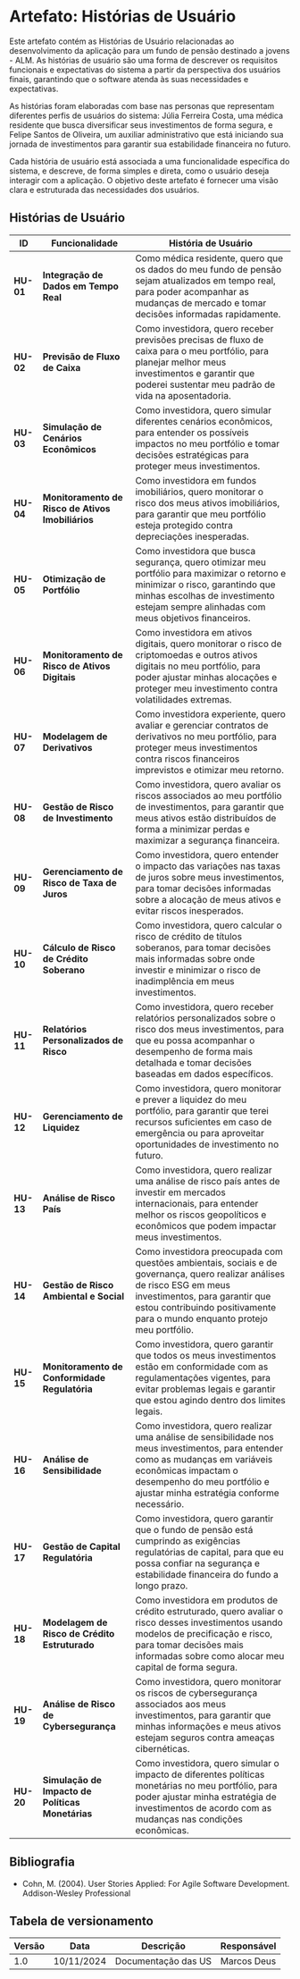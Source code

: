 # Artefato: Histórias de Usuário

Este artefato contém as Histórias de Usuário relacionadas ao desenvolvimento da aplicação para um fundo de pensão destinado a jovens - ALM. As histórias de usuário são uma forma de descrever os requisitos funcionais e expectativas do sistema a partir da perspectiva dos usuários finais, garantindo que o software atenda às suas necessidades e expectativas.

As histórias foram elaboradas com base nas personas que representam diferentes perfis de usuários do sistema: Júlia Ferreira Costa, uma médica residente que busca diversificar seus investimentos de forma segura, e Felipe Santos de Oliveira, um auxiliar administrativo que está iniciando sua jornada de investimentos para garantir sua estabilidade financeira no futuro.

Cada história de usuário está associada a uma funcionalidade específica do sistema, e descreve, de forma simples e direta, como o usuário deseja interagir com a aplicação. O objetivo deste artefato é fornecer uma visão clara e estruturada das necessidades dos usuários.

## Histórias de Usuário

| **ID** | **Funcionalidade**                                | **História de Usuário**                                                                                                                                  |
|--------------------|--------------------------------------------------|---------------------------------------------------------------------------------------------------------------------------------------------------------|
| **HU-01**         | **Integração de Dados em Tempo Real**            | Como médica residente, quero que os dados do meu fundo de pensão sejam atualizados em tempo real, para poder acompanhar as mudanças de mercado e tomar decisões informadas rapidamente. |
| **HU-02**         | **Previsão de Fluxo de Caixa**                    | Como investidora, quero receber previsões precisas de fluxo de caixa para o meu portfólio, para planejar melhor meus investimentos e garantir que poderei sustentar meu padrão de vida na aposentadoria. |
| **HU-03**         | **Simulação de Cenários Econômicos**              | Como investidora, quero simular diferentes cenários econômicos, para entender os possíveis impactos no meu portfólio e tomar decisões estratégicas para proteger meus investimentos. |
| **HU-04**         | **Monitoramento de Risco de Ativos Imobiliários** | Como investidora em fundos imobiliários, quero monitorar o risco dos meus ativos imobiliários, para garantir que meu portfólio esteja protegido contra depreciações inesperadas. |
| **HU-05**         | **Otimização de Portfólio**                       | Como investidora que busca segurança, quero otimizar meu portfólio para maximizar o retorno e minimizar o risco, garantindo que minhas escolhas de investimento estejam sempre alinhadas com meus objetivos financeiros. |
| **HU-06**         | **Monitoramento de Risco de Ativos Digitais**     | Como investidora em ativos digitais, quero monitorar o risco de criptomoedas e outros ativos digitais no meu portfólio, para poder ajustar minhas alocações e proteger meu investimento contra volatilidades extremas. |
| **HU-07**         | **Modelagem de Derivativos**                      | Como investidora experiente, quero avaliar e gerenciar contratos de derivativos no meu portfólio, para proteger meus investimentos contra riscos financeiros imprevistos e otimizar meu retorno. |
| **HU-08**         | **Gestão de Risco de Investimento**               | Como investidora, quero avaliar os riscos associados ao meu portfólio de investimentos, para garantir que meus ativos estão distribuídos de forma a minimizar perdas e maximizar a segurança financeira. |
| **HU-09**         | **Gerenciamento de Risco de Taxa de Juros**       | Como investidora, quero entender o impacto das variações nas taxas de juros sobre meus investimentos, para tomar decisões informadas sobre a alocação de meus ativos e evitar riscos inesperados. |
| **HU-10**         | **Cálculo de Risco de Crédito Soberano**          | Como investidora, quero calcular o risco de crédito de títulos soberanos, para tomar decisões mais informadas sobre onde investir e minimizar o risco de inadimplência em meus investimentos. |
| **HU-11**         | **Relatórios Personalizados de Risco**            | Como investidora, quero receber relatórios personalizados sobre o risco dos meus investimentos, para que eu possa acompanhar o desempenho de forma mais detalhada e tomar decisões baseadas em dados específicos. |
| **HU-12**         | **Gerenciamento de Liquidez**                     | Como investidora, quero monitorar e prever a liquidez do meu portfólio, para garantir que terei recursos suficientes em caso de emergência ou para aproveitar oportunidades de investimento no futuro. |
| **HU-13**         | **Análise de Risco País**                         | Como investidora, quero realizar uma análise de risco país antes de investir em mercados internacionais, para entender melhor os riscos geopolíticos e econômicos que podem impactar meus investimentos. |
| **HU-14**         | **Gestão de Risco Ambiental e Social**            | Como investidora preocupada com questões ambientais, sociais e de governança, quero realizar análises de risco ESG em meus investimentos, para garantir que estou contribuindo positivamente para o mundo enquanto protejo meu portfólio. |
| **HU-15**         | **Monitoramento de Conformidade Regulatória**     | Como investidora, quero garantir que todos os meus investimentos estão em conformidade com as regulamentações vigentes, para evitar problemas legais e garantir que estou agindo dentro dos limites legais. |
| **HU-16**         | **Análise de Sensibilidade**                      | Como investidora, quero realizar uma análise de sensibilidade nos meus investimentos, para entender como as mudanças em variáveis econômicas impactam o desempenho do meu portfólio e ajustar minha estratégia conforme necessário. |
| **HU-17**         | **Gestão de Capital Regulatória**                 | Como investidora, quero garantir que o fundo de pensão está cumprindo as exigências regulatórias de capital, para que eu possa confiar na segurança e estabilidade financeira do fundo a longo prazo. |
| **HU-18**         | **Modelagem de Risco de Crédito Estruturado**      | Como investidora em produtos de crédito estruturado, quero avaliar o risco desses investimentos usando modelos de precificação e risco, para tomar decisões mais informadas sobre como alocar meu capital de forma segura. |
| **HU-19**         | **Análise de Risco de Cybersegurança**            | Como investidora, quero monitorar os riscos de cybersegurança associados aos meus investimentos, para garantir que minhas informações e meus ativos estejam seguros contra ameaças cibernéticas. |
| **HU-20**         | **Simulação de Impacto de Políticas Monetárias**  | Como investidora, quero simular o impacto de diferentes políticas monetárias no meu portfólio, para poder ajustar minha estratégia de investimentos de acordo com as mudanças nas condições econômicas. |

## Bibliografia
- Cohn, M. (2004). User Stories Applied: For Agile Software Development. Addison-Wesley Professional

## Tabela de versionamento

| Versão| Data | Descrição | Responsável|
|-------|------|-----------|------------|
| 1.0 | 10/11/2024 | Documentação das US | Marcos Deus |